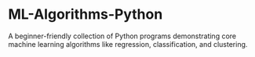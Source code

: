 # ML-Algorithms-Python
A beginner-friendly collection of Python programs demonstrating core machine learning algorithms like regression, classification, and clustering.

